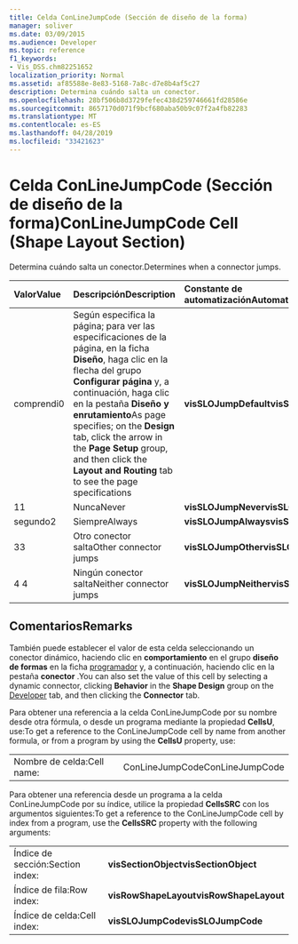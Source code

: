 ```yaml
---
title: Celda ConLineJumpCode (Sección de diseño de la forma)
manager: soliver
ms.date: 03/09/2015
ms.audience: Developer
ms.topic: reference
f1_keywords:
- Vis_DSS.chm82251652
localization_priority: Normal
ms.assetid: af85588e-8e83-5168-7a8c-d7e8b4af5c27
description: Determina cuándo salta un conector.
ms.openlocfilehash: 28bf506b8d3729fefec438d259746661fd28586e
ms.sourcegitcommit: 8657170d071f9bcf680aba50b9c07f2a4fb82283
ms.translationtype: MT
ms.contentlocale: es-ES
ms.lasthandoff: 04/28/2019
ms.locfileid: "33421623"
---
```

# <a name="conlinejumpcode-cell-shape-layout-section"></a><span data-ttu-id="5ec71-103">Celda ConLineJumpCode (Sección de diseño de la forma)</span><span class="sxs-lookup"><span data-stu-id="5ec71-103">ConLineJumpCode Cell (Shape Layout Section)</span></span>

<span data-ttu-id="5ec71-104">Determina cuándo salta un conector.</span><span class="sxs-lookup"><span data-stu-id="5ec71-104">Determines when a connector jumps.</span></span>
  
|<span data-ttu-id="5ec71-105">**Valor**</span><span class="sxs-lookup"><span data-stu-id="5ec71-105">**Value**</span></span>|<span data-ttu-id="5ec71-106">**Descripción**</span><span class="sxs-lookup"><span data-stu-id="5ec71-106">**Description**</span></span>|<span data-ttu-id="5ec71-107">**Constante de automatización**</span><span class="sxs-lookup"><span data-stu-id="5ec71-107">**Automation constant**</span></span>|
|:-----|:-----|:-----|
|<span data-ttu-id="5ec71-108">comprendi</span><span class="sxs-lookup"><span data-stu-id="5ec71-108">0</span></span>  <br/> |<span data-ttu-id="5ec71-109">Según especifica la página; para ver las especificaciones de la página, en la ficha **Diseño**, haga clic en la flecha del grupo **Configurar página** y, a continuación, haga clic en la pestaña **Diseño y enrutamiento**</span><span class="sxs-lookup"><span data-stu-id="5ec71-109">As page specifies; on the **Design** tab, click the arrow in the **Page Setup** group, and then click the **Layout and Routing** tab to see the page specifications</span></span>  <br/> |<span data-ttu-id="5ec71-110">**visSLOJumpDefault**</span><span class="sxs-lookup"><span data-stu-id="5ec71-110">**visSLOJumpDefault**</span></span> <br/> |
|<span data-ttu-id="5ec71-111">1</span><span class="sxs-lookup"><span data-stu-id="5ec71-111">1</span></span>  <br/> |<span data-ttu-id="5ec71-112">Nunca</span><span class="sxs-lookup"><span data-stu-id="5ec71-112">Never</span></span>  <br/> |<span data-ttu-id="5ec71-113">**visSLOJumpNever**</span><span class="sxs-lookup"><span data-stu-id="5ec71-113">**visSLOJumpNever**</span></span> <br/> |
|<span data-ttu-id="5ec71-114">segundo</span><span class="sxs-lookup"><span data-stu-id="5ec71-114">2</span></span>  <br/> |<span data-ttu-id="5ec71-115">Siempre</span><span class="sxs-lookup"><span data-stu-id="5ec71-115">Always</span></span>  <br/> |<span data-ttu-id="5ec71-116">**visSLOJumpAlways**</span><span class="sxs-lookup"><span data-stu-id="5ec71-116">**visSLOJumpAlways**</span></span> <br/> |
|<span data-ttu-id="5ec71-117">3</span><span class="sxs-lookup"><span data-stu-id="5ec71-117">3</span></span>  <br/> |<span data-ttu-id="5ec71-118">Otro conector salta</span><span class="sxs-lookup"><span data-stu-id="5ec71-118">Other connector jumps</span></span>  <br/> |<span data-ttu-id="5ec71-119">**visSLOJumpOther**</span><span class="sxs-lookup"><span data-stu-id="5ec71-119">**visSLOJumpOther**</span></span> <br/> |
|<span data-ttu-id="5ec71-120">4 </span><span class="sxs-lookup"><span data-stu-id="5ec71-120">4</span></span>  <br/> |<span data-ttu-id="5ec71-121">Ningún conector salta</span><span class="sxs-lookup"><span data-stu-id="5ec71-121">Neither connector jumps</span></span>  <br/> |<span data-ttu-id="5ec71-122">**visSLOJumpNeither**</span><span class="sxs-lookup"><span data-stu-id="5ec71-122">**visSLOJumpNeither**</span></span> <br/> |
   
## <a name="remarks"></a><span data-ttu-id="5ec71-123">Comentarios</span><span class="sxs-lookup"><span data-stu-id="5ec71-123">Remarks</span></span>

<span data-ttu-id="5ec71-124">También puede establecer el valor de esta celda seleccionando un conector dinámico, haciendo clic en **comportamiento** en el grupo **diseño de formas** en la ficha [programador](run-in-developer-mode-display-the-developer-tab.md) y, a continuación, haciendo clic en la pestaña **conector** .</span><span class="sxs-lookup"><span data-stu-id="5ec71-124">You can also set the value of this cell by selecting a dynamic connector, clicking **Behavior** in the **Shape Design** group on the [Developer](run-in-developer-mode-display-the-developer-tab.md) tab, and then clicking the **Connector** tab.</span></span> 
  
<span data-ttu-id="5ec71-125">Para obtener una referencia a la celda ConLineJumpCode por su nombre desde otra fórmula, o desde un programa mediante la propiedad **CellsU**, use:</span><span class="sxs-lookup"><span data-stu-id="5ec71-125">To get a reference to the ConLineJumpCode cell by name from another formula, or from a program by using the **CellsU** property, use:</span></span> 
  
|||
|:-----|:-----|
|<span data-ttu-id="5ec71-126">Nombre de celda:</span><span class="sxs-lookup"><span data-stu-id="5ec71-126">Cell name:</span></span>  <br/> |<span data-ttu-id="5ec71-127">ConLineJumpCode</span><span class="sxs-lookup"><span data-stu-id="5ec71-127">ConLineJumpCode</span></span>  <br/> |
   
<span data-ttu-id="5ec71-128">Para obtener una referencia desde un programa a la celda ConLineJumpCode por su índice, utilice la propiedad **CellsSRC** con los argumentos siguientes:</span><span class="sxs-lookup"><span data-stu-id="5ec71-128">To get a reference to the ConLineJumpCode cell by index from a program, use the **CellsSRC** property with the following arguments:</span></span> 
  
|||
|:-----|:-----|
|<span data-ttu-id="5ec71-129">Índice de sección:</span><span class="sxs-lookup"><span data-stu-id="5ec71-129">Section index:</span></span>  <br/> |<span data-ttu-id="5ec71-130">**visSectionObject**</span><span class="sxs-lookup"><span data-stu-id="5ec71-130">**visSectionObject**</span></span> <br/> |
|<span data-ttu-id="5ec71-131">Índice de fila:</span><span class="sxs-lookup"><span data-stu-id="5ec71-131">Row index:</span></span>  <br/> |<span data-ttu-id="5ec71-132">**visRowShapeLayout**</span><span class="sxs-lookup"><span data-stu-id="5ec71-132">**visRowShapeLayout**</span></span> <br/> |
|<span data-ttu-id="5ec71-133">Índice de celda:</span><span class="sxs-lookup"><span data-stu-id="5ec71-133">Cell index:</span></span>  <br/> |<span data-ttu-id="5ec71-134">**visSLOJumpCode**</span><span class="sxs-lookup"><span data-stu-id="5ec71-134">**visSLOJumpCode**</span></span> <br/> |
   

